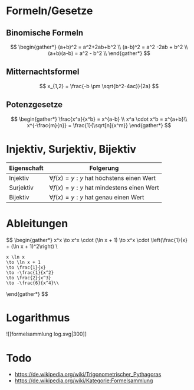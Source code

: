 # Formeln/Gesetze
## Binomische Formeln

$$
\begin{gather*}
	(a+b)^2 = a^2+2ab+b^2 \\
	(a-b)^2 = a^2 -2ab + b^2 \\
	(a+b)(a-b) = a^2 - b^2 \\
\end{gather*}
$$

## Mitternachtsformel

$$
x_{1,2} = \frac{-b \pm \sqrt{b^2-4ac}}{2a}
$$

## Potenzgesetze

$$
\begin{gather*}
	\frac{x^a}{x^b} = x^{a-b} \\
	x^a \cdot x^b = x^{a+b}\\
	x^{-\frac{m}{n}} = \frac{1}{\sqrt[n]{x^m}}
\end{gather*}
$$

# Injektiv, Surjektiv, Bijektiv

|Eigenschaft|Folgerung|
|-|-|
|Injektiv|$\forall f(x)=y:y$ hat höchstens einen Wert|
|Surjektiv|$\forall f(x)=y:y$ hat mindestens einen Wert|
|Bijektiv |$\forall f(x)=y:y$ hat genau einen Wert|

# Ableitungen

$$
\begin{gather*}
	x^x
	\to x^x \cdot (\ln x + 1)
	\to x^x \cdot \left(\frac{1}{x} + (\ln x + 1)^2\right) \\

	x \ln x
	\to \ln x + 1 
	\to \frac{1}{x}
	\to -\frac{1}{x^2}
	\to \frac{2}{x^3}
	\to -\frac{6}{x^4}\\
\end{gather*}
$$

# Logarithmus

![[formelsammlung log.svg|300]]

# Todo
- https://de.wikipedia.org/wiki/Trigonometrischer_Pythagoras
- https://de.wikipedia.org/wiki/Kategorie:Formelsammlung

